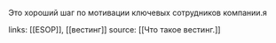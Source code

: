Это хороший шаг по мотивации ключевых сотрудников компании.я

links: [[ESOP]], [[вестинг]]
source: [[Что такое вестинг.]]